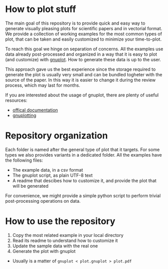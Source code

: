 # How to plot stuff

The main goal of this repository is to provide quick and easy way to generate visually pleasing plots for scientific papers and in vectorial format.
We provide a collection of working examples for the most common types of plot, that can be taken and easily customized to minimize your time-to-plot.

To reach this goal we hinge on separation of concerns.
All the examples use data already post-processed and organized in a way that it is easy to plot (and customize) with [gnuplot](http://www.gnuplot.info/).
How to generate these data is up to the user.

This approach gave us the best experience since the storage required to generate the plot is usually very small and can be bundled togheter with the source of the paper.
In this way it is easier to change it during the review process, which may last for months.

If you are interested about the usage of gnuplot, there are plenty of useful resources:

- [offical documentation](http://www.gnuplot.info/documentation.html)
- [gnuplotting](http://www.gnuplotting.org/)

# Repository organization

Each folder is named after the general type of plot that it targets.
For some types we also provides variants in a dedicated folder.
All the examples have the following files:
 - The example data, in a csv format
 - The gnuplot script, as plain UTF-8 text
 - A readme that descibes how to customize it, and provide the plot that will be generated

For convenience, we might provide a simple python script to perform trivial post-processing operations on data.

# How to use the repository

1. Copy the most related example in your local directory
2. Read its readme to understand how to customize it
3. Update the sample data with the real one
4. Generate the plot with gnuplot
  - Usually is a matter of `gnuplot < plot.gnuplot > plot.pdf`
